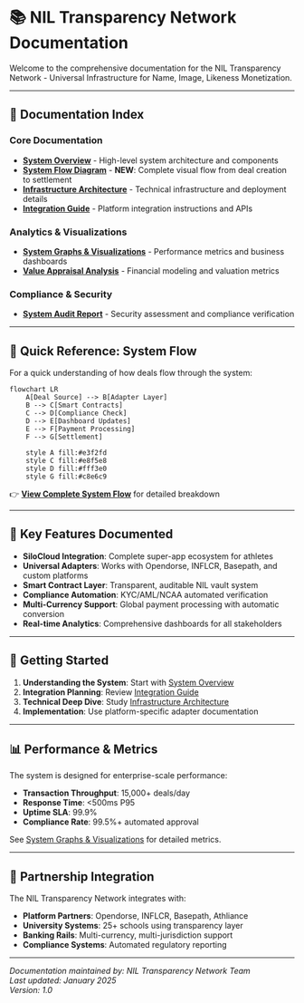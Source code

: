 # 📚 NIL Transparency Network Documentation

Welcome to the comprehensive documentation for the NIL Transparency Network - Universal Infrastructure for Name, Image, Likeness Monetization.

---

## 📖 Documentation Index

### Core Documentation
- [**System Overview**](SYSTEM_OVERVIEW.md) - High-level system architecture and components
- [**System Flow Diagram**](SYSTEM_FLOW_DIAGRAM.md) - **NEW**: Complete visual flow from deal creation to settlement
- [**Infrastructure Architecture**](INFRASTRUCTURE_ARCHITECTURE.md) - Technical infrastructure and deployment details
- [**Integration Guide**](INTEGRATION_GUIDE.md) - Platform integration instructions and APIs

### Analytics & Visualizations  
- [**System Graphs & Visualizations**](SYSTEM_GRAPHS_VISUALIZATION.md) - Performance metrics and business dashboards
- [**Value Appraisal Analysis**](VALUE_APPRAISAL_ANALYSIS.md) - Financial modeling and valuation metrics

### Compliance & Security
- [**System Audit Report**](SYSTEM_AUDIT_REPORT.md) - Security assessment and compliance verification

---

## 🔄 Quick Reference: System Flow

For a quick understanding of how deals flow through the system:

```mermaid
flowchart LR
    A[Deal Source] --> B[Adapter Layer]
    B --> C[Smart Contracts]
    C --> D[Compliance Check]  
    D --> E[Dashboard Updates]
    E --> F[Payment Processing]
    F --> G[Settlement]
    
    style A fill:#e3f2fd
    style C fill:#e8f5e8
    style D fill:#fff3e0
    style G fill:#c8e6c9
```

👉 **[View Complete System Flow](SYSTEM_FLOW_DIAGRAM.md)** for detailed breakdown

---

## 🎯 Key Features Documented

- **SiloCloud Integration**: Complete super-app ecosystem for athletes
- **Universal Adapters**: Works with Opendorse, INFLCR, Basepath, and custom platforms  
- **Smart Contract Layer**: Transparent, auditable NIL vault system
- **Compliance Automation**: KYC/AML/NCAA automated verification
- **Multi-Currency Support**: Global payment processing with automatic conversion
- **Real-time Analytics**: Comprehensive dashboards for all stakeholders

---

## 🚀 Getting Started

1. **Understanding the System**: Start with [System Overview](SYSTEM_OVERVIEW.md)
2. **Integration Planning**: Review [Integration Guide](INTEGRATION_GUIDE.md)
3. **Technical Deep Dive**: Study [Infrastructure Architecture](INFRASTRUCTURE_ARCHITECTURE.md)
4. **Implementation**: Use platform-specific adapter documentation

---

## 📊 Performance & Metrics

The system is designed for enterprise-scale performance:

- **Transaction Throughput**: 15,000+ deals/day
- **Response Time**: <500ms P95
- **Uptime SLA**: 99.9%
- **Compliance Rate**: 99.5%+ automated approval

See [System Graphs & Visualizations](SYSTEM_GRAPHS_VISUALIZATION.md) for detailed metrics.

---

## 🤝 Partnership Integration

The NIL Transparency Network integrates with:

- **Platform Partners**: Opendorse, INFLCR, Basepath, Athliance
- **University Systems**: 25+ schools using transparency layer  
- **Banking Rails**: Multi-currency, multi-jurisdiction support
- **Compliance Systems**: Automated regulatory reporting

---

*Documentation maintained by: NIL Transparency Network Team*  
*Last updated: January 2025*  
*Version: 1.0*